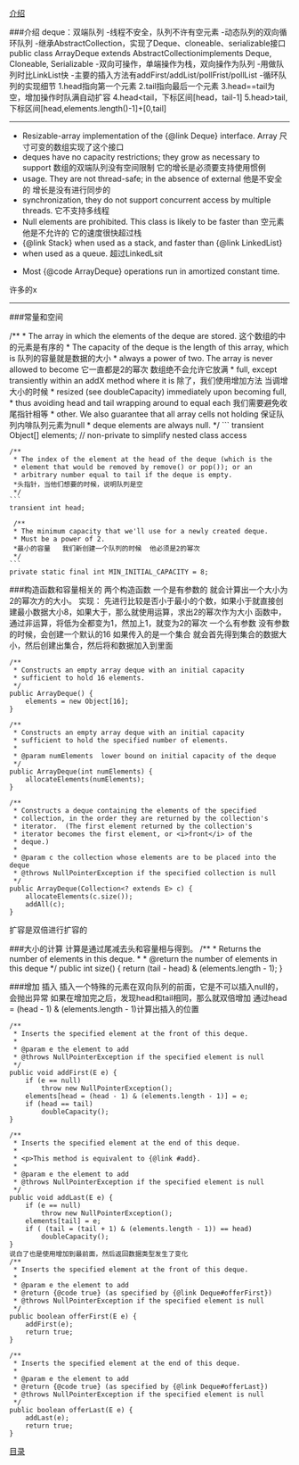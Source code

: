 [介绍](#介绍)


###介绍
deque：双端队列
-线程不安全，队列不许有空元素
-动态队列的双向循环队列
-继承AbstractCollection，实现了Deque、cloneable、serializable接口
    public class ArrayDeque<E> extends AbstractCollection<E>implements Deque<E>, Cloneable, Serializable
-双向可操作，单端操作为栈，双向操作为队列
-用做队列时比LinkList快
-主要的插入方法有addFirst/addList/pollFrist/pollList
-循环队列的实现细节
 1.head指向第一个元素
 2.tail指向最后一个元素
 3.head==tail为空，增加操作时队满自动扩容
 4.head<tail，下标区间[head，tail-1]
 5.head>tail,下标区间[head,elements.length()-1]+[0,tail]

****************************************************************************
 * Resizable-array implementation of the {@link Deque} interface.  Array
 尺寸可变的数组实现了这个接口
 * deques have no capacity restrictions; they grow as necessary to support
数组的双端队列没有空间限制  它的增长是必须要支持使用惯例
 * usage.  They are not thread-safe; in the absence of external
 他是不安全的                             增长是没有进行同步的
 * synchronization, they do not support concurrent access by multiple threads.
                        它不支持多线程
 * Null elements are prohibited.  This class is likely to be faster than
    空元素他是不允许的                  它的速度很快超过栈
 * {@link Stack} when used as a stack, and faster than {@link LinkedList}
 * when used as a queue.
    超过LinkedLsit
 * <p>Most {@code ArrayDeque} operations run in amortized constant time.
 许多的x
 ******************************************************************************

###常量和空间

/**
     * The array in which the elements of the deque are stored.
     这个数组的中的元素是有序的
     * The capacity of the deque is the length of this array, which is
     队列的容量就是数据的大小
     * always a power of two. The array is never allowed to become
     它一直都是2的幂次            数组绝不会允许它放满
     * full, except transiently within an addX method where it is
     除了，我们使用增加方法  当调增大小的时候
     * resized (see doubleCapacity) immediately upon becoming full,
     * thus avoiding head and tail wrapping around to equal each
     我们需要避免收尾指针相等
     * other.  We also guarantee that all array cells not holding
     保证队列内啡队列元素为null
     * deque elements are always null.
     */
    ```
    transient Object[] elements; // non-private to simplify nested class access

    /**
     * The index of the element at the head of the deque (which is the
     * element that would be removed by remove() or pop()); or an
     * arbitrary number equal to tail if the deque is empty.
     *头指针，当他们想要的时候，说明队列是空
     */
    ```
    transient int head;

     /**
     * The minimum capacity that we'll use for a newly created deque.
     * Must be a power of 2.
     *最小的容量   我们新创建一个队列的时候  他必须是2的幂次
     */
    ```
    private static final int MIN_INITIAL_CAPACITY = 8;

###构造函数和容量相关的
    两个构造函数
        一个是有参数的
            就会计算出一个大小为2的幂次方的大小。
            实现：
                先进行比较是否小于最小的个数，如果小于就直接创建最小数据大小8，如果大于，那么就使用运算，求出2的幂次作为大小
                函数中，通过非运算，将低为全都变为1，然加上1，就变为2的幂次
        一个么有参数
            没有参数的时候，会创建一个默认的16
        如果传入的是一个集合
            就会首先得到集合的数据大小，然后创建出集合，然后将和数据加入到里面

    /**
     * Constructs an empty array deque with an initial capacity
     * sufficient to hold 16 elements.
     */
    public ArrayDeque() {
        elements = new Object[16];
    }

    /**
     * Constructs an empty array deque with an initial capacity
     * sufficient to hold the specified number of elements.
     *
     * @param numElements  lower bound on initial capacity of the deque
     */
    public ArrayDeque(int numElements) {
        allocateElements(numElements);
    }

    /**
     * Constructs a deque containing the elements of the specified
     * collection, in the order they are returned by the collection's
     * iterator.  (The first element returned by the collection's
     * iterator becomes the first element, or <i>front</i> of the
     * deque.)
     *
     * @param c the collection whose elements are to be placed into the deque
     * @throws NullPointerException if the specified collection is null
     */
    public ArrayDeque(Collection<? extends E> c) {
        allocateElements(c.size());
        addAll(c);
    }

扩容是双倍进行扩容的

###大小的计算
    计算是通过尾减去头和容量相与得到。
    /**
     * Returns the number of elements in this deque.
     *
     * @return the number of elements in this deque
     */
    public int size() {
        return (tail - head) & (elements.length - 1);
    }

###增加  插入
    插入一个特殊的元素在双向队列的前面，它是不可以插入null的，会抛出异常
    如果在增加完之后，发现head和tail相同，那么就双倍增加
    通过head = (head - 1) & (elements.length - 1)计算出插入的位置

    /**
     * Inserts the specified element at the front of this deque.
     *
     * @param e the element to add
     * @throws NullPointerException if the specified element is null
     */
    public void addFirst(E e) {
        if (e == null)
            throw new NullPointerException();
        elements[head = (head - 1) & (elements.length - 1)] = e;
        if (head == tail)
            doubleCapacity();
    }

    /**
     * Inserts the specified element at the end of this deque.
     *
     * <p>This method is equivalent to {@link #add}.
     *
     * @param e the element to add
     * @throws NullPointerException if the specified element is null
     */
    public void addLast(E e) {
        if (e == null)
            throw new NullPointerException();
        elements[tail] = e;
        if ( (tail = (tail + 1) & (elements.length - 1)) == head)
            doubleCapacity();
    }
    说白了也是使用增加到最前面，然后返回数据类型发生了变化
    /**
     * Inserts the specified element at the front of this deque.
     *
     * @param e the element to add
     * @return {@code true} (as specified by {@link Deque#offerFirst})
     * @throws NullPointerException if the specified element is null
     */
    public boolean offerFirst(E e) {
        addFirst(e);
        return true;
    }

    /**
     * Inserts the specified element at the end of this deque.
     *
     * @param e the element to add
     * @return {@code true} (as specified by {@link Deque#offerLast})
     * @throws NullPointerException if the specified element is null
     */
    public boolean offerLast(E e) {
        addLast(e);
        return true;
    }




[目录](https://github.com/wangwangla/biji/tree/master/README.md)